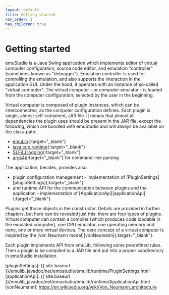 ```yaml
---
layout: default
title: Getting started
nav_order: 1
has_children: true
---
```


# Getting started

emuStudio is a Java Swing application which implements editor of virtual computer configuration, source code editor, and emulation "controller" (sometimes known as "debugger"). Emulation controller is used for controlling the emulation, and also supports the interaction in the application GUI. Under the hood, it operates with an instance of so-called "virtual computer". The virtual computer - or computer emulator - is loaded from the computer configuration, selected by the user in the beginning.

Virtual computer is composed of plugin instances, which can be interconnected, as the computer configuration defines.
Each plugin is single, almost self-contained, JAR file. It means that almost all dependencies the plugin uses should be
present in the JAR file, except the following, which are bundled with emuStudio and will always be available on the class-path:

- [emuLib][emulib]{:target="_blank"}
- [java cup runtime][java-cup]{:target="_blank"}
- [SLF4J logging][slf4j]{:target="_blank"}
- [args4j][args4j]{:target="_blank"} for command-line parsing

The application, besides, provides also:

- plugin configuration management - implementation of [PluginSettings][pluginSettings]{:target="_blank"}
- and runtime API for the communication between plugins and the application - implementation of [ApplicationApi][applicationApi]{:target="_blank"}

Plugins get those objects in the constructor. Details are provided in further chapters, but here can be revealed just this: there are four types of plugins. Virtual computer can contain a compiler (which produces code loadable in the emulated computer), one CPU emulator, one operating memory and none, one or more virtual devices. The core concept of a virtual computer is inspired by the [von Neumann model][vonNeumann]{:target="_blank"}.

Each plugin implements API from emuLib, following some predefined rules. Then a plugin is be compiled to a JAR file
and put into a proper subdirectory in emuStudio installation.

[emulib]: https://search.maven.org/artifact/net.emustudio/emulib/11.5.0/jar
[java-cup]: https://mvnrepository.com/artifact/com.github.vbmacher/java-cup-runtime/11b-20160615
[slf4j]: https://mvnrepository.com/artifact/org.slf4j/slf4j-api/1.7.30
[args4j]: https://mvnrepository.com/artifact/args4j/args4j/2.33
[pluginSettings]: {{ site.baseurl }}/emulib_javadoc/net/emustudio/emulib/runtime/PluginSettings.html
[applicationApi]: {{ site.baseurl }}/emulib_javadoc/net/emustudio/emulib/runtime/ApplicationApi.html
[vonNeumann]: https://en.wikipedia.org/wiki/Von_Neumann_architecture
